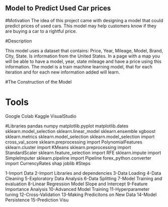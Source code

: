 ## Model to Predict Used Car prices

#Motivation
The idea of this project came with designing a model that could predict prices of used cars. This model may help customers know if they are buying a car to a rightful price. 

#Description

This model uses a dataset that contains: Price, Year, Mileage, Model, Brand, City, State. 
Is information from the United States.
In a page with a map you will be able to have a model, year, state mileage and have a price using this information. 
The model is a train machine learning model, that for each iteration and for each new information added will learn. 

#The Construction of the Model
# Tools
  Google Colab
  Kaggle
  VisualStudio

 #Libraries
pandas
numpy 
matplotlib.pyplot 
matplotlib.dates 
sklearn.model_selection
sklearn.linear_model
sklearn.ensemble
xgboost 
sklearn.metrics
sklearn.model_selection 
sklearn.model_selection import cross_val_score
sklearn.preprocessing import PolynomialFeatures
sklearn.cluster import KMeans
sklearn.preprocessing import StandardScaler
sklearn.feature_selection import RFE
sklearn.impute import SimpleImputer
sklearn.pipeline import Pipeline
forex_python.converter import CurrencyRates
shap
joblib
 #Steps

 1-Import Data
 2-Import Libraries and dependencies
 3-Data Loading
 4-Data Cleaning
 5-Exploratory Data Analysis
 6-Data Splitting
 7-Model Training and evaluation
 8-Linear Regression Model Slope and Intercept
 9-Feature Importance Analysis
 10-Advanced Model Training
 11-Hyperparameter tuning
 12-Cross-Validation
 13-Making Predicitons on New Data
 14-Model Persistence
 15-Prediction Visu
 
